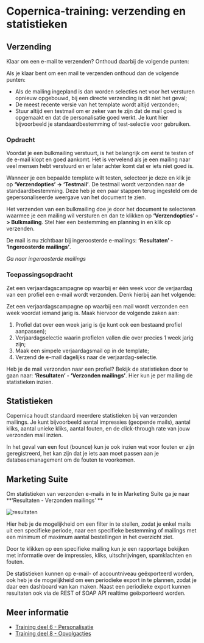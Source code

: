 # Copernica-training: verzending en statistieken

## Verzending

Klaar om een e-mail te verzenden? Onthoud daarbij de volgende punten:

Als je klaar bent om een mail te verzenden onthoud dan de volgende punten:
- Als de mailing ingepland is dan worden selecties net voor het versturen opnieuw opgebouwd, 
bij een directe verzending is dit niet het geval;
- De meest recente versie van het template wordt altijd verzonden;
- Stuur altijd een testmail om er zeker van te zijn dat de mail goed is opgemaakt 
en dat de personalisatie goed werkt. Je kunt hier bijvoorbeeld je standaardbestemming of test-selectie voor gebruiken. 


### Opdracht

Voordat je een bulkmailing verstuurt, is het belangrijk om eerst te testen of de e-mail klopt en goed aankomt. 
Het is vervelend als je een mailing naar veel mensen hebt verstuurd en er later achter komt dat er iets niet goed is.

Wanneer je een bepaalde template wilt testen, selecteer je deze en klik je op **‘Verzendopties’ -> ‘Testmail’**.
De testmail wordt verzonden naar de standaardbestemming. Deze heb je een paar stappen terug ingesteld
om de gepersonaliseerde weergave van het document te zien.

Het verzenden van een bulkmailing doe je door het document te selecteren waarmee je een mailing wil versturen 
en dan te klikken op **‘Verzendopties’ -> Bulkmailing**. Stel hier een bestemming en planning in en klik op verzenden.

De mail is nu zichtbaar bij ingeroosterde e-mailings: **‘Resultaten’ - ‘Ingeroosterde mailings’**. 

_Ga naar ingeroosterde mailings_

### Toepassingsopdracht

Zet een verjaardagscampagne op waarbij er één week voor de verjaardag van een profiel
een e-mail wordt verzonden. Denk hierbij aan het volgende:

Zet een verjaardagscampagne op waarbij een mail wordt verzonden een week voordat iemand jarig is. 
Maak hiervoor de volgende zaken aan: 
1. Profiel dat over een week jarig is (je kunt ook een bestaand profiel aanpassen); 
2. Verjaardagselectie waarin profielen vallen die over precies 1 week jarig zijn; 
3. Maak een simpele verjaardagsmail op in de template; 
4. Verzend de e-mail dagelijks naar de verjaardag-selectie. 


Heb je de mail verzonden naar een profiel? Bekijk de statistieken door te gaan naar:
**‘Resultaten’ - ‘Verzonden mailings’**. Hier kun je per mailing de statistieken inzien. 

## Statistieken

Copernica houdt standaard meerdere statistieken bij van verzonden mailings. 
Je kunt bijvoorbeeld aantal impressies (geopende mails), aantal kliks, 
aantal unieke kliks, aantal fouten, en de click-through rate van jouw verzonden mail inzien. 

In het geval van een fout (bounce) kun je ook inzien wat voor fouten er zijn geregistreerd, 
het kan zijn dat je iets aan moet passen aan je databasemanagement om de fouten te voorkomen.

## Marketing Suite

Om statistieken van verzonden e-mails in te in Marketing Suite ga je naar **‘Resultaten - Verzonden mailings’ **

![resultaten](https://user-images.githubusercontent.com/94605656/166891166-3ac5c51a-b653-4f28-86b7-1ddf90eac66d.png)


Hier heb je de mogelijkheid om een filter in te stellen, zodat je enkel mails uit een specifieke periode, 
naar een specifieke bestemming of mailings met een minimum of maximum aantal bestellingen in het overzicht ziet. 

Door te klikken op een specifieke mailing kun je een rapportage bekijken met informatie over de impressies, 
kliks, uitschrijvingen, spamklachten en fouten.

De statistieken kunnen op e-mail- of accountniveau geëxporteerd worden, 
ook heb je de mogelijkheid om een periodieke export in te plannen, 
zodat je daar een dashboard van kan maken. Naast een periodieke export 
kunnen resultaten ook via de REST of SOAP API realtime geëxporteerd worden. 

## Meer informatie
- [Training deel 6 - Personalisatie](./copernica-training-part-6)
- [Training deel 8 - Opvolgacties](./copernica-training-part-8)
